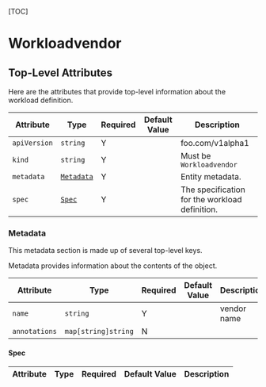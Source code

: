 [TOC]

# Workloadvendor

## Top-Level Attributes

Here are the attributes that provide top-level information about the workload definition.

| Attribute | Type | Required | Default Value | Description |
|-----------|------|----------|---------------|-------------|
| `apiVersion` | `string` | Y | | foo.com/v1alpha1 |
| `kind` | `string` | Y || Must be `Workloadvendor` |
| `metadata` | [`Metadata`](#metadata) | Y | | Entity metadata. |
| `spec`| [`Spec`](#spec) | Y | | The specification for the workload definition. |

### Metadata

This metadata section is made up of several top-level keys.

Metadata provides information about the contents of the object.

| Attribute | Type | Required | Default Value | Description |
|-----------|------|----------|---------------|-------------|
| `name` | `string` | Y | | vendor name |
| `annotations` | `map[string]string`| N | |  |

#### Spec

| Attribute | Type | Required | Default Value | Description |
|-----------|------|----------|---------------|-------------|